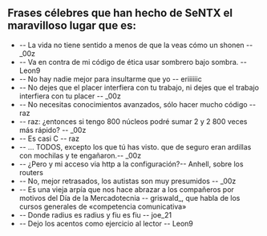 ## Frases célebres que han hecho de SeNTX el maravilloso lugar que es:

* -- La vida no tiene sentido a menos de que la veas cómo un shonen -- _00z
* -- Va en contra de mi código de ética usar sombrero bajo sombra. -- Leon9
* -- No hay nadie mejor para insultarme que yo -- eriiiiiic 
* -- No dejes que el placer interfiera con tu trabajo, ni dejes que el trabajo interfiera con tu placer -- _00z
* -- No necesitas conocimientos avanzados, sólo hacer mucho código -- raz
* -- raz: ¿entonces si tengo 800 núcleos podré sumar 2 y 2 800 veces más rápido? -- _00z 
* -- Es casi C -- raz 
* -- ... TODOS, excepto los que tú has visto. que de seguro eran ardillas con mochilas y te engañaron.-- _00z 
* -- ¿Pero y mi acceso via http a la configuración?-- Anhell, sobre los routers
* -- No, mejor retrasados, los autistas son muy presumidos -- _00z 
* -- Es una vieja arpía que nos hace abrazar a los compañeros por motivos del Día de la Mercadotecnia -- griswald_, que habla de los cursos generales de «competencia comunicativa»
* -- Donde radius es radius y fiu es fiu -- joe_21 
* -- Dejo los acentos como ejercicio al lector -- Leon9
